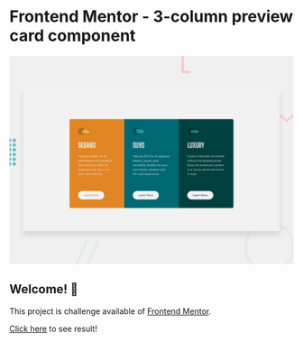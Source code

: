 # Frontend Mentor - 3-column preview card component

![Design preview for the 3-column preview card component coding challenge](./design/desktop-preview.jpg)

## Welcome! 👋

This project is challenge available of [Frontend Mentor](https://www.frontendmentor.io).

[Click here](https://fervent-bohr-b6b443.netlify.app) to see result!
